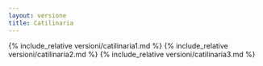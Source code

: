 ```yaml
---
layout: versione
title: Catilinaria
---
```


{% include_relative versioni/catilinaria1.md %}
{% include_relative versioni/catilinaria2.md %}
{% include_relative versioni/catilinaria3.md %}

